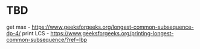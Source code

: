 # TBD

get max - https://www.geeksforgeeks.org/longest-common-subsequence-dp-4/
print LCS - https://www.geeksforgeeks.org/printing-longest-common-subsequence/?ref=lbp
